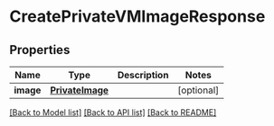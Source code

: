 # CreatePrivateVMImageResponse

## Properties
Name | Type | Description | Notes
------------ | ------------- | ------------- | -------------
**image** | [**PrivateImage**](PrivateImage.md) |  | [optional] 

[[Back to Model list]](../README.md#documentation-for-models) [[Back to API list]](../README.md#documentation-for-api-endpoints) [[Back to README]](../README.md)


